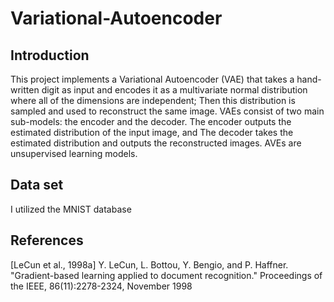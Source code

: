 # Variational-Autoencoder

## Introduction

This project implements a Variational Autoencoder (VAE) that takes a hand-written digit as input and encodes it as a multivariate normal distribution where all of the dimensions are independent; Then this distribution is sampled and used to reconstruct the same image. VAEs consist of two main sub-models: the encoder and the decoder. The encoder outputs the estimated distribution of the input image, and The decoder takes the estimated distribution and outputs the reconstructed images. AVEs are unsupervised learning models.

## Data set

I utilized the MNIST database

## References

[LeCun et al., 1998a]
Y. LeCun, L. Bottou, Y. Bengio, and P. Haffner. "Gradient-based learning applied to document recognition." Proceedings of the IEEE, 86(11):2278-2324, November 1998

